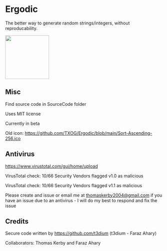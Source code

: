 # Ergodic

The better way to generate random strings/integers, without reproducability.

<img src="https://images.vexels.com/media/users/3/137724/isolated/preview/c30bc541ea2fe03747c7f569bee90089-minimalism-infinity-logo-infinite-by-vexels.png" width="140" height="140">


## Misc


Find source code in SourceCode folder

Uses MIT license

Currently in beta

Old icon: https://github.com/TXOG/Ergodic/blob/main/Sort-Ascending-256.ico


## Antivirus

https://www.virustotal.com/gui/home/upload

VirusTotal check: 10/66 Security Vendors flagged v1.0 as malicious

VirusTotal check: 10/66 Security Vendors flagged v1.1 as malicious 

Please create and issue or email me at thomaskerby2004@gmail.com if you have an issue due to an antivirus - I will do my best to respond and fix the issue


## Credits

Secure code written by https://github.com/t3dium (t3dium - Faraz Ahary)

Collaborators: Thomas Kerby and Faraz Ahary

